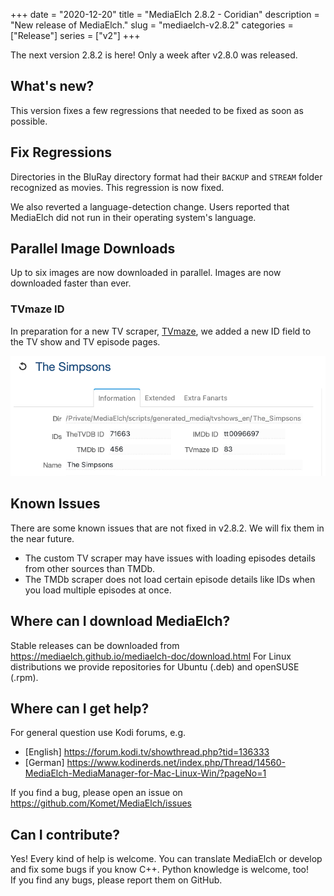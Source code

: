 +++
date = "2020-12-20"
title = "MediaElch 2.8.2 - Coridian"
description = "New release of MediaElch."
slug = "mediaelch-v2.8.2"
categories = ["Release"]
series = ["v2"]
+++

The next version 2.8.2 is here! Only a week after v2.8.0 was released.

## What's new?

This version fixes a few regressions that needed to be fixed as soon as possible.

## Fix Regressions

Directories in the BluRay directory format had their `BACKUP` and `STREAM` folder
recognized as movies.  This regression is now fixed.

We also reverted a language-detection change.  Users reported that MediaElch did
not run in their operating system's language.

## Parallel Image Downloads

Up to six images are now downloaded in parallel.  Images are now downloaded faster than ever.

### TVmaze ID

In preparation for a new TV scraper, [TVmaze](https://www.tvmaze.com/),
we added a new ID field to the TV show and TV episode pages.

![MediaElch TVmaze ID](/images/releases/v2.8.2/MediaElch_v2.8.2_TVmaze_ID.png)

## Known Issues

There are some known issues that are not fixed in v2.8.2.
We will fix them in the near future.

 - The custom TV scraper may have issues with loading episodes details from
   other sources than TMDb.
 - The TMDb scraper does not load certain episode details like IDs when you
   load multiple episodes at once.

## Where can I download MediaElch?

Stable releases can be downloaded from <https://mediaelch.github.io/mediaelch-doc/download.html>
For Linux distributions we provide repositories for Ubuntu (.deb) and openSUSE (.rpm).

## Where can I get help?

For general question use Kodi forums, e.g.

  - [English] https://forum.kodi.tv/showthread.php?tid=136333
  - [German] https://www.kodinerds.net/index.php/Thread/14560-MediaElch-MediaManager-for-Mac-Linux-Win/?pageNo=1

If you find a bug, please open an issue on https://github.com/Komet/MediaElch/issues

## Can I contribute?

Yes! Every kind of help is welcome. You can translate MediaElch or develop and
fix some bugs if you know C++.  Python knowledge is welcome, too!  
If you find any bugs, please report them on GitHub.

[changelog]: https://mediaelch.github.io/mediaelch-doc/release-notes.html
